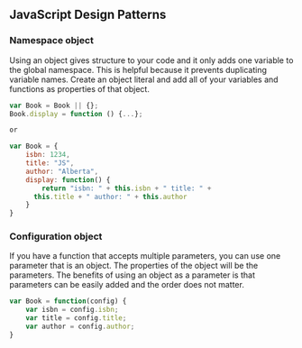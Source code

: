 ## JavaScript Design Patterns

### Namespace object
Using an object gives structure to your code and it only adds one variable to the global
namespace.  This is helpful because it prevents duplicating
variable names. Create an object literal and add all of your variables and 
functions as properties of that object.   

```js
var Book = Book || {};
Book.display = function () {...};

or 

var Book = {
	isbn: 1234,
	title: "JS",
	author: "Alberta",
	display: function() {
		return "isbn: " + this.isbn + " title: " +
      this.title + " author: " + this.author
	}
}
```

### Configuration object
If you have a function that accepts multiple parameters, you can
use one parameter that is an object.  The properties of the object
will be the parameters.  The benefits of using an object as a 
parameter is that parameters can be easily added and the order does
not matter. 

```js
var Book = function(config) {
	var isbn = config.isbn;
	var title = config.title;
	var author = config.author;
}
```





